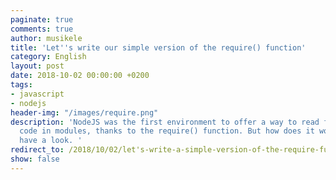 ```yaml
---
paginate: true
comments: true
author: musikele
title: 'Let''s write our simple version of the require() function'
category: English
layout: post
date: 2018-10-02 00:00:00 +0200
tags:
- javascript
- nodejs
header-img: "/images/require.png"
description: 'NodeJS was the first environment to offer a way to read files and organize
  code in modules, thanks to the require() function. But how does it work? Let''s
  have a look. '
redirect_to: /2018/10/02/let's-write-a-simple-version-of-the-require-function.html
show: false
---
```


